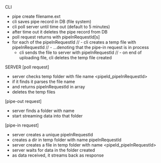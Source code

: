 CLI
- pipe create filename.ext
- cli saves pipe record in DB (file system)
- cli poll server until time out (default to 5 minutes)
- after time out it deletes the pipe record from DB
- poll request returns with pipeInRequestId[s]
- for each of the pipeInRequestId
   // - cli creates a temp file with pipeInRequestId
   // - ...denoting that the pipe-in request is in process
    - cli sends the file to server with pipeInRequestId
   // - on end of uploading file, cli deletes the temp file created


SERVER
[poll request]
- server checks temp folder with file name <pipeId_pipeInRequestId>
- if it finds it parses the file name
- and returns pipeInRequestId in array
- deletes the temp files

[pipe-out request]
- server finds a folder with name <pipeInRequestId>
- start streaming data into that folder

[pipe-in request]
- server creates a unique pipeInRequestId
- creates a dir in temp folder with name pipeInRequestId
- server creates a file in temp folder with name <pipeId_pipeInRequestId>
- server waits for data in the folder created
- as data received, it streams back as response

